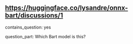 ## https://huggingface.co/lysandre/onnx-bart/discussions/1

contains_question: yes

question_part: Which Bart model is this?